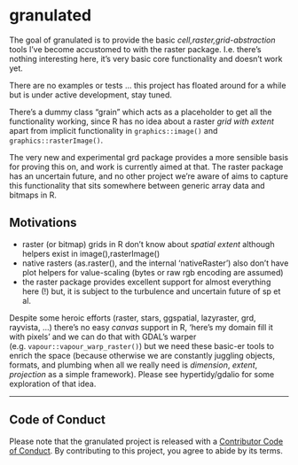 
<!-- README.md is generated from README.Rmd. Please edit that file -->

# granulated

<!-- badges: start -->
<!-- badges: end -->

The goal of granulated is to provide the basic
*cell,raster,grid-abstraction* tools I’ve become accustomed to with the
raster package. I.e. there’s nothing interesting here, it’s very basic
core functionality and doesn’t work yet.

There are no examples or tests … this project has floated around for a
while but is under active development, stay tuned.

There’s a dummy class “grain” which acts as a placeholder to get all the
functionality working, since R has no idea about a raster *grid with
extent* apart from implicit functionality in `graphics::image()` and
`graphics::rasterImage()`.

The very new and experimental grd package provides a more sensible basis
for proving this on, and work is currently aimed at that. The raster
package has an uncertain future, and no other project we’re aware of
aims to capture this functionality that sits somewhere between generic
array data and bitmaps in R.

## Motivations

-   raster (or bitmap) grids in R don’t know about *spatial extent*
    although helpers exist in image(),rasterImage()
-   native rasters (as.raster(), and the internal ‘nativeRaster’) also
    don’t have plot helpers for value-scaling (bytes or raw rgb encoding
    are assumed)
-   the raster package provides excellent support for almost everything
    here (!) but, it is subject to the turbulence and uncertain future
    of sp et al. 

Despite some heroic efforts (raster, stars, ggspatial, lazyraster, grd,
rayvista, …) there’s no easy *canvas* support in R, ‘here’s my domain
fill it with pixels’ and we can do that with GDAL’s warper
(e.g. `vapour::vapour_warp_raster()`) but we need these basic-er tools
to enrich the space (because otherwise we are constantly juggling
objects, formats, and plumbing when all we really need is *dimension*,
*extent*, *projection* as a simple framework). Please see
hypertidy/gdalio for some exploration of that idea.

------------------------------------------------------------------------

## Code of Conduct

Please note that the granulated project is released with a [Contributor
Code of
Conduct](https://contributor-covenant.org/version/2/0/CODE_OF_CONDUCT.html).
By contributing to this project, you agree to abide by its terms.
